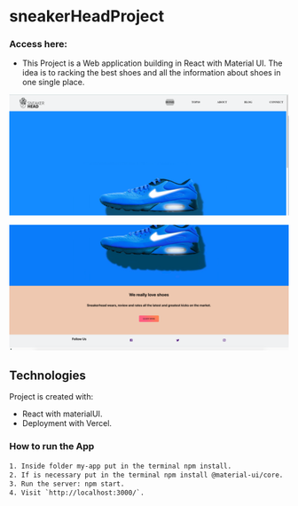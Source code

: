 # sneakerHeadProject

### Access here:

- This Project is a Web application building in React with Material UI. The idea is to racking the best shoes and all the information about shoes in one single place.

![Initial page](https://github.com/cfpcarla/sneakerHeadProject/blob/main/my-app/src/Assets/screenShot/initial-page2.png)

![Initial page2](https://github.com/cfpcarla/sneakerHeadProject/blob/main/my-app/src/Assets/screenShot/initial-page.png)

## Technologies

Project is created with:

- React with materialUI.
- Deployment with Vercel.

### How to run the App

```
1. Inside folder my-app put in the terminal npm install.
2. If is necessary put in the terminal npm install @material-ui/core.
3. Run the server: npm start.
4. Visit `http://localhost:3000/`.
```
